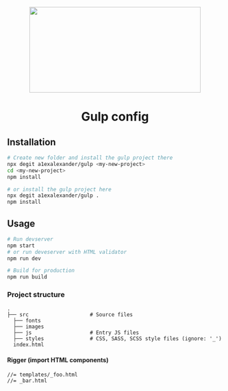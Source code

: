 <p align="center">
  <a href="https://gulpjs.com">
    <img height="200" width="400" src="https://gofrag.ru/images/18/Final-Exam-1.jpg">
  </a>
  <h1 align="center">Gulp config</h1>
</p>

## Installation

```bash
# Create new folder and install the gulp project there
npx degit a1exalexander/gulp <my-new-project>
cd <my-new-project>
npm install

# or install the gulp project here
npx degit a1exalexander/gulp .
npm install
```

## Usage

```bash
# Run devserver
npm start
# or run deveserver with HTML validator
npm run dev
```

```bash
# Build for production
npm run build
```

### Project structure
    .
    ├── src                    # Source files
      ├── fonts
      ├── images
      ├── js                   # Entry JS files
      ├── styles               # CSS, SASS, SCSS style files (ignore: '_')
      index.html


#### Rigger (import HTML components)
```
//= templates/_foo.html
//= _bar.html
```
